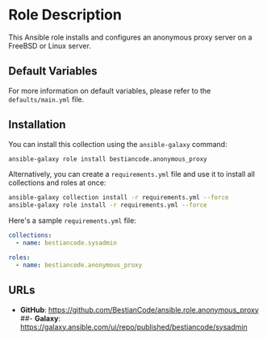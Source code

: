 # Role Description

This Ansible role installs and configures an anonymous proxy server on a FreeBSD or Linux server.

## Default Variables

For more information on default variables, please refer to the `defaults/main.yml` file.

## Installation

You can install this collection using the `ansible-galaxy` command:

```bash
ansible-galaxy role install bestiancode.anonymous_proxy
```

Alternatively, you can create a `requirements.yml` file and use it to install all collections and roles at once:

```bash
ansible-galaxy collection install -r requirements.yml --force
ansible-galaxy role install -r requirements.yml --force
```

Here's a sample `requirements.yml` file:

```yaml
collections:
  - name: bestiancode.sysadmin

roles:
  - name: bestiancode.anonymous_proxy
```

## URLs

- **GitHub**: https://github.com/BestianCode/ansible.role.anonymous_proxy
##- **Galaxy**: https://galaxy.ansible.com/ui/repo/published/bestiancode/sysadmin
